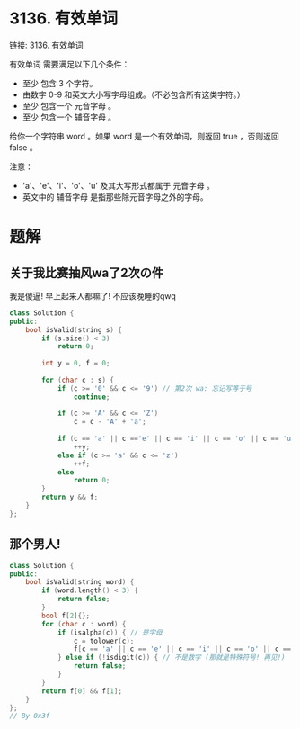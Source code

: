 # 3136. 有效单词
链接: [3136. 有效单词](https://leetcode.cn/problems/valid-word/)

有效单词 需要满足以下几个条件：

- 至少 包含 3 个字符。
- 由数字 0-9 和英文大小写字母组成。（不必包含所有这类字符。）
- 至少 包含一个 元音字母 。
- 至少 包含一个 辅音字母 。

给你一个字符串 word 。如果 word 是一个有效单词，则返回 true ，否则返回 false 。

注意：

- 'a'、'e'、'i'、'o'、'u' 及其大写形式都属于 元音字母 。
- 英文中的 辅音字母 是指那些除元音字母之外的字母。

# 题解
## 关于我比赛抽风wa了2次の件

我是傻逼! 早上起来人都嘛了! 不应该晚睡的qwq

```C++
class Solution {
public:
    bool isValid(string s) {
        if (s.size() < 3)
            return 0;
        
        int y = 0, f = 0;
        
        for (char c : s) {
            if (c >= '0' && c <= '9') // 第2次 wa: 忘记写等于号
                continue;
            
            if (c >= 'A' && c <= 'Z')
                c = c - 'A' + 'a';
            
            if (c == 'a' || c =='e' || c == 'i' || c == 'o' || c == 'u') // 第1次 wa: 把o写成了0
                ++y;
            else if (c >= 'a' && c <= 'z')
                ++f;
            else
                return 0;
        }
        return y && f;
    }
};
```

## 那个男人!

```C++
class Solution {
public:
    bool isValid(string word) {
        if (word.length() < 3) {
            return false;
        }
        bool f[2]{};
        for (char c : word) {
            if (isalpha(c)) { // 是字母
                c = tolower(c);
                f[c == 'a' || c == 'e' || c == 'i' || c == 'o' || c == 'u'] = true;
            } else if (!isdigit(c)) { // 不是数字 (那就是特殊符号! 再见!)
                return false;
            }
        }
        return f[0] && f[1];
    }
};
// By 0x3f
```